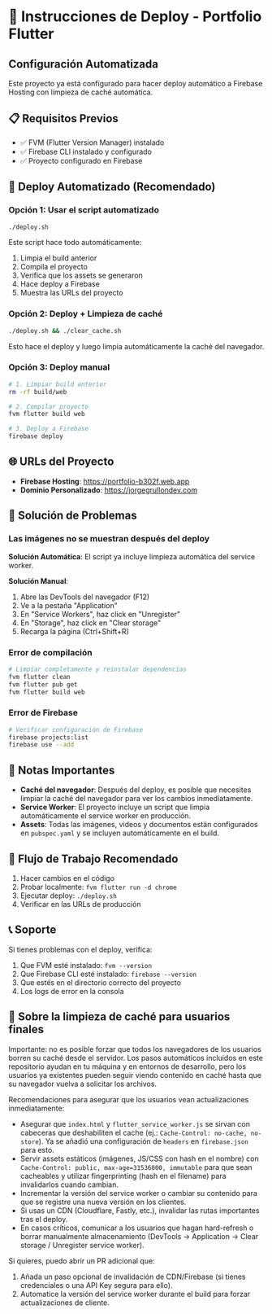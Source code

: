 # 🚀 Instrucciones de Deploy - Portfolio Flutter

## Configuración Automatizada

Este proyecto ya está configurado para hacer deploy automático a Firebase Hosting con limpieza de caché automática.

## 📋 Requisitos Previos

- ✅ FVM (Flutter Version Manager) instalado
- ✅ Firebase CLI instalado y configurado
- ✅ Proyecto configurado en Firebase

## 🎯 Deploy Automatizado (Recomendado)

### Opción 1: Usar el script automatizado
```bash
./deploy.sh
```

Este script hace todo automáticamente:
1. Limpia el build anterior
2. Compila el proyecto
3. Verifica que los assets se generaron
4. Hace deploy a Firebase
5. Muestra las URLs del proyecto

### Opción 2: Deploy + Limpieza de caché
```bash
./deploy.sh && ./clear_cache.sh
```

Esto hace el deploy y luego limpia automáticamente la caché del navegador.

### Opción 3: Deploy manual
```bash
# 1. Limpiar build anterior
rm -rf build/web

# 2. Compilar proyecto
fvm flutter build web

# 3. Deploy a Firebase
firebase deploy
```

## 🌐 URLs del Proyecto

- **Firebase Hosting**: https://portfolio-b302f.web.app
- **Dominio Personalizado**: https://jorgegrullondev.com

## 🔧 Solución de Problemas

### Las imágenes no se muestran después del deploy

**Solución Automática**: El script ya incluye limpieza automática del service worker.

**Solución Manual**:
1. Abre las DevTools del navegador (F12)
2. Ve a la pestaña "Application"
3. En "Service Workers", haz click en "Unregister"
4. En "Storage", haz click en "Clear storage"
5. Recarga la página (Ctrl+Shift+R)

### Error de compilación

```bash
# Limpiar completamente y reinstalar dependencias
fvm flutter clean
fvm flutter pub get
fvm flutter build web
```

### Error de Firebase

```bash
# Verificar configuración de Firebase
firebase projects:list
firebase use --add
```

## 📝 Notas Importantes

- **Caché del navegador**: Después del deploy, es posible que necesites limpiar la caché del navegador para ver los cambios inmediatamente.
- **Service Worker**: El proyecto incluye un script que limpia automáticamente el service worker en producción.
- **Assets**: Todas las imágenes, videos y documentos están configurados en `pubspec.yaml` y se incluyen automáticamente en el build.

## 🔄 Flujo de Trabajo Recomendado

1. Hacer cambios en el código
2. Probar localmente: `fvm flutter run -d chrome`
3. Ejecutar deploy: `./deploy.sh`
4. Verificar en las URLs de producción

## 📞 Soporte

Si tienes problemas con el deploy, verifica:
1. Que FVM esté instalado: `fvm --version`
2. Que Firebase CLI esté instalado: `firebase --version`
3. Que estés en el directorio correcto del proyecto
4. Los logs de error en la consola 

## 🧠 Sobre la limpieza de caché para usuarios finales

Importante: no es posible forzar que todos los navegadores de los usuarios borren su caché desde el servidor. Los pasos automáticos incluidos en este repositorio ayudan en tu máquina y en entornos de desarrollo, pero los usuarios ya existentes pueden seguir viendo contenido en caché hasta que su navegador vuelva a solicitar los archivos.

Recomendaciones para asegurar que los usuarios vean actualizaciones inmediatamente:

- Asegurar que `index.html` y `flutter_service_worker.js` se sirvan con cabeceras que deshabiliten el cache (ej.: `Cache-Control: no-cache, no-store`). Ya se añadió una configuración de `headers` en `firebase.json` para esto.
- Servir assets estáticos (imágenes, JS/CSS con hash en el nombre) con `Cache-Control: public, max-age=31536000, immutable` para que sean cacheables y utilizar fingerprinting (hash en el filename) para invalidarlos cuando cambian.
- Incrementar la versión del service worker o cambiar su contenido para que se registre una nueva versión en los clientes.
- Si usas un CDN (Cloudflare, Fastly, etc.), invalidar las rutas importantes tras el deploy.
- En casos críticos, comunicar a los usuarios que hagan hard-refresh o borrar manualmente almacenamiento (DevTools → Application → Clear storage / Unregister service worker).

Si quieres, puedo abrir un PR adicional que:

1. Añada un paso opcional de invalidación de CDN/Firebase (si tienes credenciales o una API Key segura para ello).
2. Automatice la versión del service worker durante el build para forzar actualizaciones de cliente.
